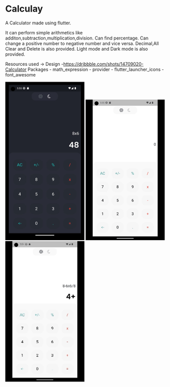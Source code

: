 # Calculay

A Calculator made using flutter.

It can perform simple arithmetics like additon,subtraction,multiplication,division. 
Can find percentage.
Can change a positive number to negative number and vice versa.
Decimal,All Clear and Delete is also provided.
Light mode and Dark mode is also provided.

Resources used ->  Design -https://dribbble.com/shots/14709020-Calculator
                   Packages - math_expression
                            - provider
                            - flutter_launcher_icons
                            - font_awesome

<img src = "https://github.com/PiyushYadv/calculay/blob/main/assets/darkmode.jpg" height = 500px width = 250 px>
<img src = "https://github.com/PiyushYadv/calculay/blob/main/assets/LightDark.gif" heigh = 500px width = 250px>
<img src = "https://github.com/PiyushYadv/calculay/blob/main/assets/Calulations.gif" heigh = 500px width = 250px>



